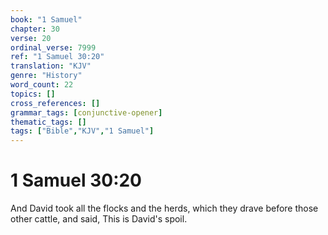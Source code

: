 ```yaml
---
book: "1 Samuel"
chapter: 30
verse: 20
ordinal_verse: 7999
ref: "1 Samuel 30:20"
translation: "KJV"
genre: "History"
word_count: 22
topics: []
cross_references: []
grammar_tags: [conjunctive-opener]
thematic_tags: []
tags: ["Bible","KJV","1 Samuel"]
---
```


# 1 Samuel 30:20

And David took all the flocks and the herds, which they drave before those other cattle, and said, This is David's spoil.
